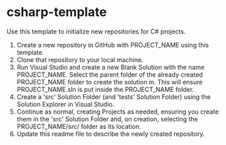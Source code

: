 # csharp-template
Use this template to initialize new repositories for C# projects.

1. Create a new repository in GitHub with PROJECT_NAME using this template.
2. Clone that repository to your local machine.
3. Run Visual Studio and create a new Blank Solution with the name PROJECT_NAME. Select the parent folder of the already created PROJECT_NAME folder to create the solution in. This will ensure PROJECT_NAME.sln is put inside the PROJECT_NAME folder.
4. Create a 'src' Solution Folder (and 'tests' Solution Folder) using the Solution Explorer in Visual Studio.
5. Continue as normal, creating Projects as needed, ensuring you create them in the 'src' Solution Folder and, on creation, selecting the PROJECT_NAME/src/ folder as its location.
6. Update this readme file to describe the newly created repository.
